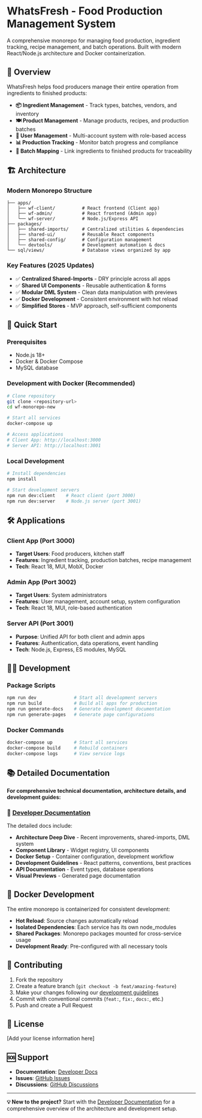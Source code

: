 # WhatsFresh - Food Production Management System

A comprehensive monorepo for managing food production, ingredient tracking, recipe management, and batch operations. Built with modern React/Node.js architecture and Docker containerization.

## 🎯 Overview

WhatsFresh helps food producers manage their entire operation from ingredients to finished products:

- **📦 Ingredient Management** - Track types, batches, vendors, and inventory
- **🍽️ Product Management** - Manage products, recipes, and production batches  
- **👥 User Management** - Multi-account system with role-based access
- **📊 Production Tracking** - Monitor batch progress and compliance
- **🔄 Batch Mapping** - Link ingredients to finished products for traceability

## 🏗️ Architecture

### Modern Monorepo Structure
```
├── apps/
│   ├── wf-client/          # React frontend (Client app)
│   ├── wf-admin/           # React frontend (Admin app)
│   └── wf-server/          # Node.js/Express API
├── packages/
│   ├── shared-imports/     # Centralized utilities & dependencies
│   ├── shared-ui/          # Reusable React components
│   ├── shared-config/      # Configuration management
│   └── devtools/           # Development automation & docs
└── sql/views/              # Database views organized by app
```

### Key Features (2025 Updates)
- ✅ **Centralized Shared-Imports** - DRY principle across all apps
- ✅ **Shared UI Components** - Reusable authentication & forms
- ✅ **Modular DML System** - Clean data manipulation with previews
- ✅ **Docker Development** - Consistent environment with hot reload
- ✅ **Simplified Stores** - MVP approach, self-sufficient components

## 🚀 Quick Start

### Prerequisites
- Node.js 18+
- Docker & Docker Compose
- MySQL database

### Development with Docker (Recommended)
```bash
# Clone repository
git clone <repository-url>
cd wf-monorepo-new

# Start all services
docker-compose up

# Access applications
# Client App: http://localhost:3000
# Server API: http://localhost:3001
```

### Local Development
```bash
# Install dependencies
npm install

# Start development servers
npm run dev:client    # React client (port 3000)
npm run dev:server    # Node.js server (port 3001)
```

## 🛠️ Applications

### Client App (Port 3000)
- **Target Users**: Food producers, kitchen staff
- **Features**: Ingredient tracking, production batches, recipe management
- **Tech**: React 18, MUI, MobX, Docker

### Admin App (Port 3002)
- **Target Users**: System administrators  
- **Features**: User management, account setup, system configuration
- **Tech**: React 18, MUI, role-based authentication

### Server API (Port 3001)
- **Purpose**: Unified API for both client and admin apps
- **Features**: Authentication, data operations, event handling
- **Tech**: Node.js, Express, ES modules, MySQL

## 🧑‍💻 Development

### Package Scripts
```bash
npm run dev              # Start all development servers
npm run build            # Build all apps for production
npm run generate-docs    # Generate development documentation
npm run generate-pages   # Generate page configurations
```

### Docker Commands
```bash
docker-compose up        # Start all services
docker-compose build     # Rebuild containers
docker-compose logs      # View service logs
```

## 📚 Detailed Documentation

**For comprehensive technical documentation, architecture details, and development guides:**

### 🔗 **[Developer Documentation](./packages/devtools/src/docs/README.md)**

The detailed docs include:
- **Architecture Deep Dive** - Recent improvements, shared-imports, DML system
- **Component Library** - Widget registry, UI components
- **Docker Setup** - Container configuration, development workflow  
- **Development Guidelines** - React patterns, conventions, best practices
- **API Documentation** - Event types, database operations
- **Visual Previews** - Generated page documentation

## 🐳 Docker Development

The entire monorepo is containerized for consistent development:

- **Hot Reload**: Source changes automatically reload
- **Isolated Dependencies**: Each service has its own node_modules
- **Shared Packages**: Monorepo packages mounted for cross-service usage
- **Development Ready**: Pre-configured with all necessary tools

## 🤝 Contributing

1. Fork the repository
2. Create a feature branch (`git checkout -b feat/amazing-feature`)
3. Make your changes following our [development guidelines](./packages/devtools/src/docs/README.md#development-guidelines)
4. Commit with conventional commits (`feat:`, `fix:`, `docs:`, etc.)
5. Push and create a Pull Request

## 📄 License

[Add your license information here]

## 🆘 Support

- **Documentation**: [Developer Docs](./packages/devtools/src/docs/README.md)
- **Issues**: [GitHub Issues](../../issues)
- **Discussions**: [GitHub Discussions](../../discussions)

---

**💡 New to the project?** Start with the [Developer Documentation](./packages/devtools/src/docs/README.md) for a comprehensive overview of the architecture and development setup.
